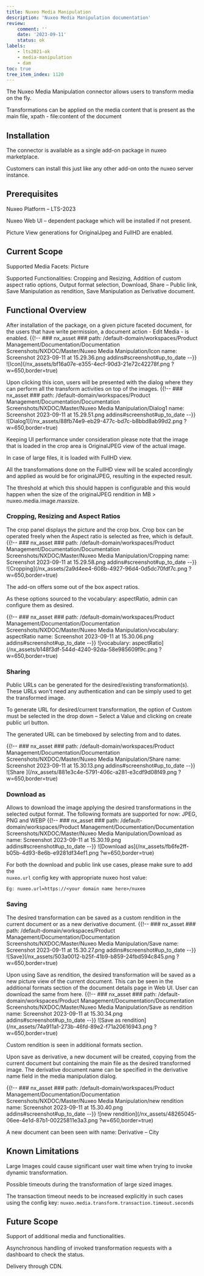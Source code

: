 ```yaml
---
title: Nuxeo Media Manipulation
description: 'Nuxeo Media Manipulation documentation'
review:
    comment: ''
    date: '2023-09-11'
    status: ok
labels:
    - lts2021-ok
    - media-manipulation
    - dam
toc: true
tree_item_index: 1120
---
```


The Nuxeo Media Manipulation connector allows users to transform media on the fly. 

Transformations can be applied on the media content that is present as the main file, xpath - file:content of the document 

## Installation

The connector is available as a single add-on package in nuxeo marketplace.  

Customers can install this just like any other add-on onto the nuxeo server instance. 

## Prerequisites
Nuxeo Platform – LTS-2023 

Nuxeo Web UI – dependent package which will be installed if not present. 

Picture View generations for OriginalJpeg and FullHD are enabled. 

## Current Scope
Supported Media Facets: Picture 

Supported Functionalities: Cropping and Resizing, Addition of custom aspect ratio options, Output format selection, Download, Share – Public link, Save Manipulation as rendition, Save Manipulation as Derivative document. 

## Functional Overview
After installation of the package, on a given picture faceted document, for the users that have write permission, a document action - Edit Media - is enabled. 
{{!--     ### nx_asset ###
    path: /default-domain/workspaces/Product Management/Documentation/Documentation Screenshots/NXDOC/Master/Nuxeo Media Manipulation/Icon
    name: Screenshot 2023-09-11 at 15.29.36.png
    addins#screenshot#up_to_date
--}}
![Icon](/nx_assets/bf16a07e-e355-4ecf-90d3-21e72c42278f.png ?w=650,border=true)

Upon clicking this icon, users will be presented with the dialog where they can perform all the transform activities on top of the images. 
{{!--     ### nx_asset ###
    path: /default-domain/workspaces/Product Management/Documentation/Documentation Screenshots/NXDOC/Master/Nuxeo Media Manipulation/Dialog1
    name: Screenshot 2023-09-11 at 15.29.51.png
    addins#screenshot#up_to_date
--}}
![Dialog1](/nx_assets/88fb74e9-eb29-477c-bd7c-b8bbd8ab99d2.png ?w=650,border=true)

Keeping UI performance under consideration please note that the image that is loaded in the crop area is OriginalJPEG view of the actual image.  

In case of large files, it is loaded with FullHD view. 

All the transformations done on the FullHD view will be scaled accordingly and applied as would be for originalJPEG, resulting in the expected result. 

The threshold at which this should happen is configurable and this would happen when the size of the originalJPEG rendition in MB > nuxeo.media.image.maxsize. 

### Cropping, Resizing and Aspect Ratios

The crop panel displays the picture and the crop box. Crop box can be operated freely when the Aspect ratio is selected as free, which is default. 
{{!--     ### nx_asset ###
    path: /default-domain/workspaces/Product Management/Documentation/Documentation Screenshots/NXDOC/Master/Nuxeo Media Manipulation/Cropping
    name: Screenshot 2023-09-11 at 15.29.58.png
    addins#screenshot#up_to_date
--}}
![Cropping](/nx_assets/2a9d4ee4-608b-4927-96d4-0d5dc70fdf7c.png ?w=650,border=true)

The add-on offers some out of the box aspect ratios. 

As these options sourced to the vocabulary: aspectRatio, admin can configure them as desired. 

{{!--     ### nx_asset ###
    path: /default-domain/workspaces/Product Management/Documentation/Documentation Screenshots/NXDOC/Master/Nuxeo Media Manipulation/vocabulary: aspectRatio
    name: Screenshot 2023-09-11 at 15.30.06.png
    addins#screenshot#up_to_date
--}}
![vocabulary: aspectRatio](/nx_assets/b148f3df-544d-4240-92da-58e985609f9c.png ?w=650,border=true)

### Sharing

Public URLs can be generated for the desired/existing transformation(s). These URLs won't need any authentication and can be simply used to get the transformed image. 
 
To generate URL for desired/current transformation, the option of Custom must be selected in the drop down – Select a Value and clicking on create public url button. 
 
The generated URL can be timeboxed by selecting from and to dates. 

{{!--     ### nx_asset ###
    path: /default-domain/workspaces/Product Management/Documentation/Documentation Screenshots/NXDOC/Master/Nuxeo Media Manipulation/Share
    name: Screenshot 2023-09-11 at 15.30.13.png
    addins#screenshot#up_to_date
--}}
![Share ](/nx_assets/881e3c4e-5791-406c-a281-e3cdf9d08f49.png ?w=650,border=true)

### Download as

Allows to download the image applying the desired transformations in the selected output format. The following formats are supported for now: JPEG, PNG and WEBP 
{{!--     ### nx_asset ###
    path: /default-domain/workspaces/Product Management/Documentation/Documentation Screenshots/NXDOC/Master/Nuxeo Media Manipulation/Download as
    name: Screenshot 2023-09-11 at 15.30.19.png
    addins#screenshot#up_to_date
--}}
![Download as](/nx_assets/fb6fe2ff-b05b-4d93-8e6b-e9281df34ef1.png ?w=650,border=true)

For both the download and public link use cases, please make sure to add the  
`nuxeo.url` config key with appropriate nuxeo host value: 

`Eg: nuxeo.url=https://<your domain name here>/nuxeo`

### Saving

The desired transformation can be saved as a custom rendition in the current document or as a new derivative document. 
{{!--     ### nx_asset ###
    path: /default-domain/workspaces/Product Management/Documentation/Documentation Screenshots/NXDOC/Master/Nuxeo Media Manipulation/Save
    name: Screenshot 2023-09-11 at 15.30.27.png
    addins#screenshot#up_to_date
--}}
![Save](/nx_assets/503a0012-b25f-41b9-b859-24fbd594c845.png ?w=650,border=true)

Upon using Save as rendition, the desired transformation will be saved as a new picture view of the current document. This can be seen in the additional formats section of the document details page in Web UI. User can download the same from here.
{{!--     ### nx_asset ###
    path: /default-domain/workspaces/Product Management/Documentation/Documentation Screenshots/NXDOC/Master/Nuxeo Media Manipulation/Save as rendition
    name: Screenshot 2023-09-11 at 15.30.34.png
    addins#screenshot#up_to_date
--}}
![Save as rendition](/nx_assets/74a911a1-273b-46fd-89e2-f71a20616943.png ?w=650,border=true)

Custom rendition is seen in additional formats section.

Upon save as derivative, a new document will be created, copying from the current document but containing the main file as the desired transformed image. The derivative document name can be specified in the derivative name field in the media manipulation dialog. 

{{!--     ### nx_asset ###
    path: /default-domain/workspaces/Product Management/Documentation/Documentation Screenshots/NXDOC/Master/Nuxeo Media Manipulation/new rendition
    name: Screenshot 2023-09-11 at 15.30.40.png
    addins#screenshot#up_to_date
--}}
![new rendition](/nx_assets/48265045-06ee-4e1d-87b1-00225811e3a3.png ?w=650,border=true)

A new document can been seen with name: Derivative – City

## Known Limitations 

Large Images could cause significant user wait time when trying to invoke dynamic transformation. 

Possible timeouts during the transformation of large sized images.  

The transaction timeout needs to be increased explicitly in such cases using the config key: 
`nuxeo.media.transform.transaction.timeout.seconds`

## Future Scope

Support of additional media and functionalities. 

Asynchronous handling of invoked transformation requests with a dashboard to check the status.

Delivery through CDN.
 
